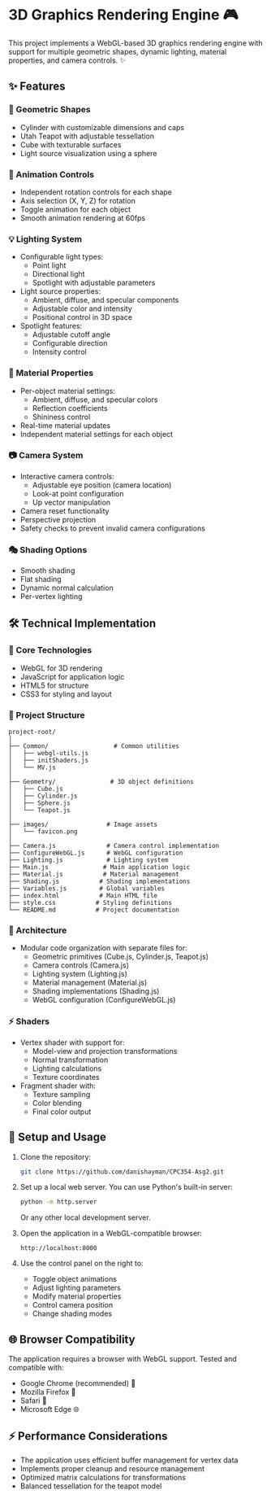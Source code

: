 # 3D Graphics Rendering Engine 🎮

This project implements a WebGL-based 3D graphics rendering engine with support for multiple geometric shapes, dynamic lighting, material properties, and camera controls. ✨

## ✨ Features

### 🎨 Geometric Shapes
- Cylinder with customizable dimensions and caps
- Utah Teapot with adjustable tessellation
- Cube with texturable surfaces
- Light source visualization using a sphere

### 🔄 Animation Controls
- Independent rotation controls for each shape
- Axis selection (X, Y, Z) for rotation
- Toggle animation for each object
- Smooth animation rendering at 60fps

### 💡 Lighting System
- Configurable light types:
  - Point light
  - Directional light
  - Spotlight with adjustable parameters
- Light source properties:
  - Ambient, diffuse, and specular components
  - Adjustable color and intensity
  - Positional control in 3D space
- Spotlight features:
  - Adjustable cutoff angle
  - Configurable direction
  - Intensity control

### 🎯 Material Properties
- Per-object material settings:
  - Ambient, diffuse, and specular colors
  - Reflection coefficients
  - Shininess control
- Real-time material updates
- Independent material settings for each object

### 📷 Camera System
- Interactive camera controls:
  - Adjustable eye position (camera location)
  - Look-at point configuration
  - Up vector manipulation
- Camera reset functionality
- Perspective projection
- Safety checks to prevent invalid camera configurations

### 🎭 Shading Options
- Smooth shading
- Flat shading
- Dynamic normal calculation
- Per-vertex lighting

## 🛠️ Technical Implementation

### 🔧 Core Technologies
- WebGL for 3D rendering
- JavaScript for application logic
- HTML5 for structure
- CSS3 for styling and layout

### 📁 Project Structure
```
project-root/
│
├── Common/                  # Common utilities
│   ├── webgl-utils.js
│   ├── initShaders.js
│   └── MV.js
│
├── Geometry/               # 3D object definitions
│   ├── Cube.js
│   ├── Cylinder.js
│   ├── Sphere.js
│   └── Teapot.js
│
├── images/                # Image assets
│   └── favicon.png
│
├── Camera.js              # Camera control implementation
├── ConfigureWebGL.js      # WebGL configuration
├── Lighting.js            # Lighting system
├── Main.js               # Main application logic
├── Material.js           # Material management
├── Shading.js           # Shading implementations
├── Variables.js         # Global variables
├── index.html           # Main HTML file
├── style.css           # Styling definitions
└── README.md           # Project documentation
```

### 🎯 Architecture
- Modular code organization with separate files for:
  - Geometric primitives (Cube.js, Cylinder.js, Teapot.js)
  - Camera controls (Camera.js)
  - Lighting system (Lighting.js)
  - Material management (Material.js)
  - Shading implementations (Shading.js)
  - WebGL configuration (ConfigureWebGL.js)

### ⚡ Shaders
- Vertex shader with support for:
  - Model-view and projection transformations
  - Normal transformation
  - Lighting calculations
  - Texture coordinates
- Fragment shader with:
  - Texture sampling
  - Color blending
  - Final color output

## 🚀 Setup and Usage

1. Clone the repository:
   ```bash
   git clone https://github.com/danishayman/CPC354-Asg2.git
   ```

2. Set up a local web server. You can use Python's built-in server:
   ```bash
   python -m http.server
   ```
   Or any other local development server.

3. Open the application in a WebGL-compatible browser:
   ```
   http://localhost:8000
   ```

4. Use the control panel on the right to:
   - Toggle object animations
   - Adjust lighting parameters
   - Modify material properties
   - Control camera position
   - Change shading modes

## 🌐 Browser Compatibility

The application requires a browser with WebGL support. Tested and compatible with:
- Google Chrome (recommended) 🎯
- Mozilla Firefox 🦊
- Safari 🧭
- Microsoft Edge 🌐

## ⚡ Performance Considerations

- The application uses efficient buffer management for vertex data
- Implements proper cleanup and resource management
- Optimized matrix calculations for transformations
- Balanced tessellation for the teapot model
